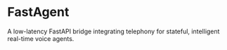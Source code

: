 # FastAgent
A low-latency FastAPI bridge integrating telephony for stateful, intelligent real-time voice agents.

